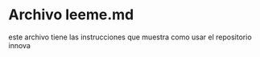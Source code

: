 # Archivo leeme.md

este archivo tiene las instrucciones que muestra como usar el repositorio innova
